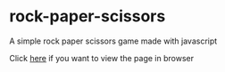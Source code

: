 # rock-paper-scissors
A simple rock paper scissors game made with javascript

Click <a href="https://62a369bf5121e861f830b1a4--neon-kheer-813d4a.netlify.app/">here</a> if you want to view the page in browser
